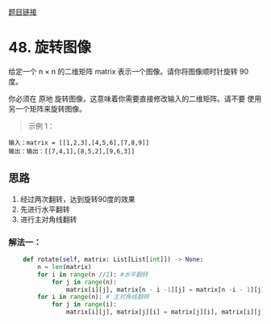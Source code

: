 [题目链接](https://leetcode-cn.com/problems/rotate-image/)
# 48. 旋转图像
给定一个 n × n 的二维矩阵 matrix 表示一个图像。请你将图像顺时针旋转 90 度。

你必须在 原地 旋转图像，这意味着你需要直接修改输入的二维矩阵。请不要 使用另一个矩阵来旋转图像。


>示例 1：
```
输入：matrix = [[1,2,3],[4,5,6],[7,8,9]]
输出：输出：[[7,4,1],[8,5,2],[9,6,3]]
```

## 思路
1. 经过两次翻转，达到旋转90度的效果
2. 先进行水平翻转
3. 进行主对角线翻转
### 解法一：

```python
    def rotate(self, matrix: List[List[int]]) -> None:
        n = len(matrix)
        for i in range(n //2): #水平翻转
            for j in range(n):
                matrix[i][j], matrix[n - i -1][j] = matrix[n -i - 1][j], matrix[i][j]
        for i in range(n): # 主对角线翻转
            for j in range(i):
                matrix[i][j], matrix[j][i] = matrix[j][i], matrix[i][j]
```
